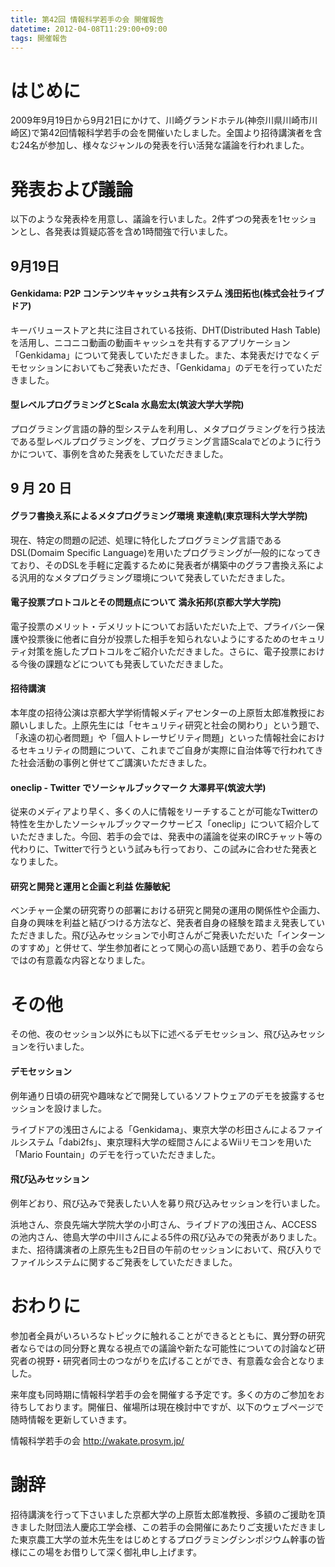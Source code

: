```yaml
---
title: 第42回 情報科学若手の会 開催報告
datetime: 2012-04-08T11:29:00+09:00
tags: 開催報告
---
```


<div class="entry_body">

# はじめに

2009年9月19日から9月21日にかけて、川崎グランドホテル(神奈川県川崎市川崎区)で第42回情報科学若手の会を開催いたしました。全国より招待講演者を含む24名が参加し、様々なジャンルの発表を行い活発な議論を行われました。

# 発表および議論

以下のような発表枠を用意し、議論を行いました。2件ずつの発表を1セッションとし、各発表は質疑応答を含め1時間強で行いました。

## 9月19日

#### Genkidama: P2P コンテンツキャッシュ共有システム 浅田拓也(株式会社ライブドア)

キーバリューストアと共に注目されている技術、DHT(Distributed Hash Table)を活用し、ニコニコ動画の動画キャッシュを共有するアプリケーション「Genkidama」について発表していただきました。また、本発表だけでなくデモセッションにおいてもご発表いただき、「Genkidama」のデモを行っていただきました。

#### 型レベルプログラミングとScala 水島宏太(筑波大学大学院)

プログラミング言語の静的型システムを利用し、メタプログラミングを行う技法である型レベルプログラミングを、プログラミング言語Scalaでどのように行うかについて、事例を含めた発表をしていただきました。

## 9 月 20 日

#### グラフ書換え系によるメタプログラミング環境 東達軌(東京理科大学大学院)

現在、特定の問題の記述、処理に特化したプログラミング言語であるDSL(Domaim Specific Language)を用いたプログラミングが一般的になってきており、そのDSLを手軽に定義するために発表者が構築中のグラフ書換え系による汎用的なメタプログラミング環境について発表していただきました。

#### 電子投票プロトコルとその問題点について 満永拓邦(京都大学大学院)

電子投票のメリット・デメリットについてお話いただいた上で、プライバシー保護や投票後に他者に自分が投票した相手を知られないようにするためのセキュリティ対策を施したプロトコルをご紹介いただきました。さらに、電子投票における今後の課題などについても発表していただきました。

#### 招待講演

本年度の招待公演は京都大学学術情報メディアセンターの上原哲太郎准教授にお願いしました。上原先生には「セキュリティ研究と社会の関わり」という題で、「永遠の初心者問題」や「個人トレーサビリティ問題」といった情報社会におけるセキュリティの問題について、これまでご自身が実際に自治体等で行われてきた社会活動の事例と併せてご講演いただきました。

#### oneclip - Twitter でソーシャルブックマーク 大澤昇平(筑波大学)

従来のメディアより早く、多くの人に情報をリーチすることが可能なTwitterの特性を生かしたソーシャルブックマークサービス「oneclip」について紹介していただきました。今回、若手の会では、発表中の議論を従来のIRCチャット等の代わりに、Twitterで行うという試みも行っており、この試みに合わせた発表となりました。

#### 研究と開発と運用と企画と利益 佐藤敏紀

ベンチャー企業の研究寄りの部署における研究と開発の運用の関係性や企画力、自身の興味を利益と結びつける方法など、発表者自身の経験を踏まえ発表していただきました。飛び込みセッションで小町さんがご発表いただいた「インターンのすすめ」と併せて、学生参加者にとって関心の高い話題であり、若手の会ならではの有意義な内容となりました。

# その他

その他、夜のセッション以外にも以下に述べるデモセッション、飛び込みセッションを行いました。

#### デモセッション

例年通り日頃の研究や趣味などで開発しているソフトウェアのデモを披露するセッションを設けました。

ライブドアの浅田さんによる「Genkidama」、東京大学の杉田さんによるファイルシステム「dabi2fs」、東京理科大学の蛭間さんによるWiiリモコンを用いた「Mario Fountain」のデモを行っていただきました。

#### 飛び込みセッション

例年どおり、飛び込みで発表したい人を募り飛び込みセッションを行いました。

浜地さん、奈良先端大学院大学の小町さん、ライブドアの浅田さん、ACCESS の池内さん、徳島大学の中川さんによる5件の飛び込みでの発表がありました。また、招待講演者の上原先生も2日目の午前のセッションにおいて、飛び入りでファイルシステムに関するご発表をしていただきました。

# おわりに

参加者全員がいろいろなトピックに触れることができるとともに、異分野の研究者ならではの同分野と異なる視点での議論や新たな可能性についての討論など研究者の視野・研究者同士のつながりを広げることができ、有意義な会合となりました。

来年度も同時期に情報科学若手の会を開催する予定です。多くの方のご参加をお待ちしております。開催日、催場所は現在検討中ですが、以下のウェブページで随時情報を更新していきます。

情報科学若手の会 http://wakate.prosym.jp/

# 謝辞

招待講演を行って下さいました京都大学の上原哲太郎准教授、多額のご援助を頂きました財団法人慶応工学会様、この若手の会開催にあたりご支援いただきました東京農工大学の並木先生をはじめとするプログラミングシンポジウム幹事の皆様にこの場をお借りして深く御礼申し上げます。

</div>
